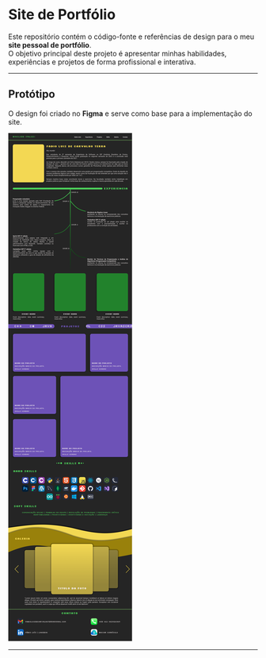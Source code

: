 # Site de Portfólio

Este repositório contém o código-fonte e referências de design para o meu **site pessoal de portfólio**.  
O objetivo principal deste projeto é apresentar minhas habilidades, experiências e projetos de forma profissional e interativa.

---

## Protótipo

O design foi criado no **Figma** e serve como base para a implementação do site.  

![Tela do Protótipo](prototipos/prototipo.png)

---